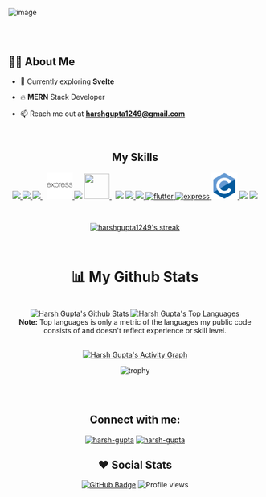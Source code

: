 <!-- ### <h1 align="center">Hi <img src="https://raw.githubusercontent.com/MartinHeinz/MartinHeinz/master/wave.gif" width="30px">, I'm Harsh Gupta -->
![image](https://user-images.githubusercontent.com/78134473/141723751-81250bba-1934-4ca2-9838-e01a9a320766.png)

<br><br>
 ## 🙋‍♂️ About Me

- 🌱 Currently exploring **Svelte**
 
- 🔥  **MERN** Stack Developer

- 📫 Reach me out at **harshgupta1249@gmail.com**

 <br>
 <h2 align="center">My Skills</h2>
 <p align="center"> 
    <a href="https://reactjs.org/" target="_blank"> <img src="https://img.icons8.com/color/52/000000/react-native.png"/> </a>   
    <a href="https://developer.mozilla.org/en-US/docs/Web/JavaScript" target="_blank"> <img src="https://img.icons8.com/color/52/000000/javascript.png"/> </a>
    <a style="padding-right:8px;" href="https://nodejs.org" target="_blank"> <img src="https://img.icons8.com/color/52/000000/nodejs.png"/> </a> 
    <a href="https://expressjs.com" target="_blank"> <img src="https://raw.githubusercontent.com/devicons/devicon/master/icons/express/express-original-wordmark.svg" alt="express" width="52" height="52"/> </a>
  <img src="https://img.icons8.com/color/52/000000/mongodb.png"/> 
  <a style="padding-right:8px;" href="https://www.postgresql.org/" target="_blank"> <img src="https://www.vectorlogo.zone/logos/postgresql/postgresql-icon.svg" width="50" height="50"/> </a>
  <img src="https://img.icons8.com/ios/50/000000/mysql-logo.png"/>
  <a href="https://www.w3.org/html/" target="_blank"> <img src="https://img.icons8.com/color/50/000000/html-5.png"/> </a> 
    <a href="https://www.w3schools.com/css/" target="_blank"> <img src="https://img.icons8.com/color/50/000000/css3.png"/> </a>
  <a href="https://flutter.dev" target="_blank"> <img src="https://www.vectorlogo.zone/logos/flutterio/flutterio-icon.svg" alt="flutter" width="50" height="50"/> </a>
    <a href="" target="_blank"> <img src="https://cdn.worldvectorlogo.com/logos/c.svg" alt="express" width="50" height="50"/> </a>
  <a href="" target="_blank"> <img src="https://raw.githubusercontent.com/devicons/devicon/master/icons/c/c-original.svg" alt="express" width="52" height="52"/> </a> 
  <img src="https://img.icons8.com/ios-filled/50/000000/github.png"/>
    <a href="https://git-scm.com/" target="_blank"> <img src="https://img.icons8.com/color/50/000000/git.png"/> </a> 
</p>
<br/>



 <p align="center">
    <a href="https://github.com/harshgupta1249/github-readme-streak-stats">
        <img title="🔥 Get streak stats for your profile at git.io/streak-stats" alt="harshgupta1249's streak" src="https://github-readme-streak-stats.herokuapp.com/?user=harshgupta1249&theme=black-ice&hide_border=true&stroke=0000&background=060A0CD0"/>
    </a>
</p>
<br/>

 
<div align="center">
 
# 📊 My Github Stats

  <br/>
    <a href="https://github.com/harshgupta1249/github-readme-stats"><img alt="Harsh Gupta's Github Stats" src="https://github-readme-stats.vercel.app/api?username=harshgupta1249&show_icons=true&count_private=true&theme=react&hide_border=true&bg_color=0D1117" /></a>
  <a href="https://github.com/harshgupta1249/github-readme-stats"><img alt="Harsh Gupta's Top Languages" src="https://github-readme-stats.vercel.app/api/top-langs/?username=harshgupta1249&langs_count=8&count_private=true&layout=compact&theme=react&hide_border=true&bg_color=0D1117" /></a>
  <br/>
  <b>Note:</b> Top languages is only a metric of the languages my public code consists of and doesn't reflect experience or skill level.


<br/>
<br/>

<a href="https://github.com/kharshgupta1249/github-readme-activity-graph"><img alt="Harsh Gupta's Activity Graph" src="https://activity-graph.herokuapp.com/graph?username=harshgupta1249&bg_color=0D1117&color=5BCDEC&line=5BCDEC&point=FFFFFF&hide_border=true" /></a>

 ![trophy](https://github-profile-trophy.vercel.app/?username=harshgupta1249&row=1&no-bg=true)

 
<br/>
<br/>

## Connect with me:
<p align="left">

<a href="https://www.linkedin.com/in/harsh-gupta-72b32120a/" target="blank"><img align="center" src="https://cdn.jsdelivr.net/npm/simple-icons@3.0.1/icons/linkedin.svg" alt="harsh-gupta" height="30" width="40" /></a>
<a href="https://www.instagram.com/harshg_28/" target="blank"><img align="center" src="https://cdn.jsdelivr.net/npm/simple-icons@3.0.1/icons/instagram.svg" alt="harsh-gupta" height="30" width="40" /></a>


</p>
 
## ❤ Social Stats
<a href="https://github.com/harshgupta1249?tab=followers"><img src="https://img.shields.io/github/followers/harshgupta1249?label=Followers&style=social" alt="GitHub Badge"></a>   ![Profile views](https://gpvc.arturio.dev/harshgupta1249)  
  
<!--  ![Profile views](https://gpvc.arturio.dev/harshgupta1249)   -->
